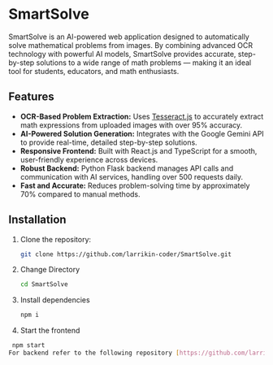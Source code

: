 # SmartSolve

SmartSolve is an AI-powered web application designed to automatically solve mathematical problems from images. By combining advanced OCR technology with powerful AI models, SmartSolve provides accurate, step-by-step solutions to a wide range of math problems — making it an ideal tool for students, educators, and math enthusiasts.

## Features

- **OCR-Based Problem Extraction:** Uses [Tesseract.js](https://github.com/naptha/tesseract.js) to accurately extract math expressions from uploaded images with over 95% accuracy.
- **AI-Powered Solution Generation:** Integrates with the Google Gemini API to provide real-time, detailed step-by-step solutions.
- **Responsive Frontend:** Built with React.js and TypeScript for a smooth, user-friendly experience across devices.
- **Robust Backend:** Python Flask backend manages API calls and communication with AI services, handling over 500 requests daily.
- **Fast and Accurate:** Reduces problem-solving time by approximately 70% compared to manual methods.

## Installation

1. Clone the repository:  
   ```bash
   git clone https://github.com/larrikin-coder/SmartSolve.git
2. Change Directory
   ```bash
   cd SmartSolve
3. Install dependencies
   ```bash
   npm i
4. Start the frontend 
  ```bash
   npm start
For backend refer to the following repository [https://github.com/larrikin-coder/SmartSolve-Backend]

